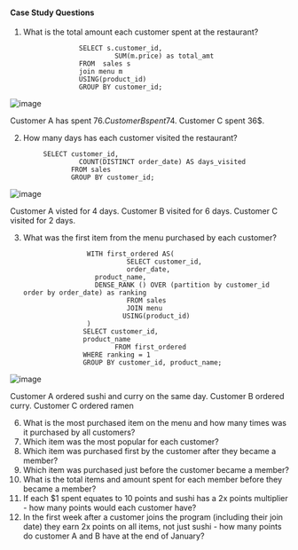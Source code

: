 #### Case Study Questions
1. What is the total amount each customer spent at the restaurant?

                     SELECT s.customer_id,
	                          SUM(m.price) as total_amt
                     FROM  sales s
                     join menu m
                     USING(product_id)
                     GROUP BY customer_id;

![image](https://user-images.githubusercontent.com/104596844/172208501-60448c83-d94f-4cd0-8b5c-9dcd4f06baba.png)

Customer A has spent 76$.
Customer B spent 74$.
Customer C spent 36$.

2. How many days has each customer visited the restaurant?
            
            SELECT customer_id,
	                 COUNT(DISTINCT order_date) AS days_visited
                   FROM sales
                   GROUP BY customer_id;
                   
 ![image](https://user-images.githubusercontent.com/104596844/172209697-d6745c10-fe37-4261-a002-637e44e8a7fb.png)

Customer A visted for 4 days.
Customer B visited for 6 days.
Customer C visited for 2 days.

3. What was the first item from the menu purchased by each customer?

                       WITH first_ordered AS(
                                 SELECT customer_id,
                                 order_date,
		                 product_name,
		                 DENSE_RANK () OVER (partition by customer_id order by order_date) as ranking
                                 FROM sales 
                                 JOIN menu 
                                USING(product_id)
                       )
                      SELECT customer_id, 
		              product_name
                              FROM first_ordered
                      WHERE ranking = 1
                      GROUP BY customer_id, product_name;
		      
![image](https://user-images.githubusercontent.com/104596844/172213229-27268434-d881-4a4b-b1f8-09d2a0fea570.png)

Customer A ordered sushi and curry on the same day.
Customer B ordered curry.
Customer C ordered ramen

6. What is the most purchased item on the menu and how many times was it purchased by all customers?
7. Which item was the most popular for each customer?
8. Which item was purchased first by the customer after they became a member?
9. Which item was purchased just before the customer became a member?
10. What is the total items and amount spent for each member before they became a member?
11. If each $1 spent equates to 10 points and sushi has a 2x points multiplier - how many points would each customer have?
12. In the first week after a customer joins the program (including their join date) they earn 2x points on all items, not just sushi - how many points do customer A and B have at the end of January?
